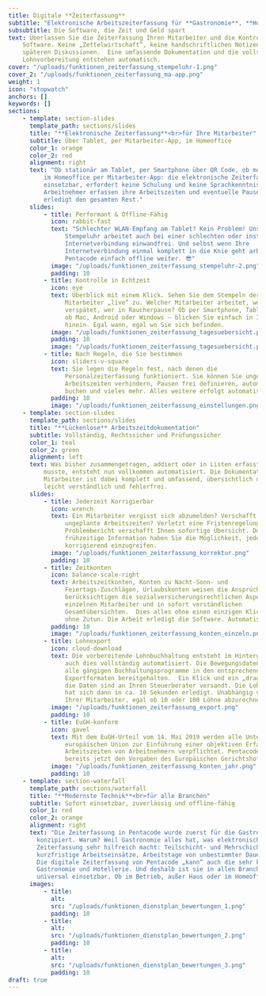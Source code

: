 ```yaml
---
title: Digitale **Zeiterfassung**
subtitle: "Elektronische Arbeitszeiterfassung für **Gastronomie**, **Hotellerie**, **Handel** und **Handwerk**"
subsubtitle: Die Software, die Zeit und Geld spart
text: Überlassen Sie die Zeiterfassung Ihren Mitarbeiter und die Kontrolle der
    Software. Keine „Zettelwirtschaft“, keine handschriftlichen Notizen, keine
    späteren Diskussionen.  Eine umfassende Dokumentation und die vollständige
    Lohnvorbereitung entstehen automatisch.
cover: "/uploads/funktionen_zeiterfassung_stempeluhr-1.png"
cover_2: "/uploads/funktionen_zeiterfassung_ma-app.png"
weight: 1
icon: "stopwatch"
anchors: []
keywords: []
sections:
    - template: section-slides
      template_path: sections/slides
      title: "**Elektronische Zeiterfassung**<br>für Ihre Mitarbeiter"
      subtitle: Über Tablet, per Mitarbeiter-App, im Homeoffice
      color_1: orange
      color_2: red
      alignment: right
      text: "Ob stationär am Tablet, per Smartphone über QR Code, ob mobil oder
          im Homeoffice per Mitarbeiter-App: die elektronische Zeiterfassung ist sofort
          einsetzbar, erfordert keine Schulung und keine Sprachkenntnisse.
          Arbeitnehmer erfassen ihre Arbeitszeiten und eventuelle Pausen - die Software
          erledigt den gesamten Rest."
      slides:
          - title: Performant & Offline-Fähig
            icon: rabbit-fast
            text: "Schlechter WLAN-Empfang am Tablet? Kein Problem! Unsere
                Stempeluhr arbeitet auch bei einer schlechten oder instabilen
                Internetverbindung einwandfrei. Und selbst wenn Ihre
                Internetverbindung einmal komplett in die Knie geht arbeitet
                Pentacode einfach offline weiter. 😎"
            image: "/uploads/funktionen_zeiterfassung_stempeluhr-2.png"
            padding: 10
          - title: Kontrolle in Echtzeit
            icon: eye
            text: Überblick mit einem Klick. Sehen Sie dem Stempeln der
                Mitarbeiter „live“ zu. Welcher Mitarbeiter arbeitet, wer ist
                verspätet, wer in Raucherpause? Ob per Smartphone, Tablet oder PC,
                ob Mac, Android oder Windows – blicken Sie einfach in Ihren Betrieb
                hinein. Egal wann, egal wo Sie sich befinden.
            image: "/uploads/funktionen_zeiterfassung_tagesuebersicht.png"
            padding: 10
            image: "/uploads/funktionen_zeiterfassung_tagesuebersicht.png"
          - title: Nach Regeln, die Sie bestimmen
            icon: sliders-v-square
            text: Sie legen die Regeln fest, nach denen die
                Personalzeiterfassung funktioniert. Sie können Sie ungeplante
                Arbeitszeiten verhindern, Pausen frei definieren, automatisch Essen
                buchen und vieles mehr. Alles weitere erfolgt automatisch.
            padding: 10
            image: "/uploads/funktionen_zeiterfassung_einstellungen.png"
    - template: section-slides
      template_path: sections/slides
      title: "**Lückenlose** Arbeitszeitdokumentation"
      subtitle: Vollständig, Rechtssicher und Prüfungssicher
      color_1: teal
      color_2: green
      alignment: left
      text: Was bisher zusammengetragen, addiert oder in Listen erfasst werden
          musste, entsteht nun vollkommen automatisiert. Die Dokumentation zu jedem
          Mitarbeiter ist dabei komplett und umfassend, übersichtlich dargestellt,
          leicht verständlich und fehlerfrei.
      slides:
          - title: Jederzeit Korrigierbar
            icon: wrench
            text: Ein Mitarbeiter vergisst sich abzumelden? Verschafft sich
                ungeplante Arbeitszeiten? Verletzt eine Fristenregelung? Ein
                Problembericht verschafft Ihnen sofortige Übersicht. Durch
                frühzeitige Information haben Sie die Möglichkeit, jederzeit
                korrigierend einzugreifen.
            image: "/uploads/funktionen_zeiterfassung_korrektur.png"
            padding: 10
          - title: Zeitkonten
            icon: balance-scale-right
            text: Arbeitszeitkonten, Konten zu Nacht-Sonn- und
                Feiertags-Zuschlägen, Urlaubskonten weisen die Ansprüche aus und
                berücksichtigen die sozialversicherungsrechtlichen Aspekte. Zu jedem
                einzelnen Mitarbeiter und in sofort verständlichen
                Gesamtübersichten.  Dies alles ohne einen einzigen Klick und alles
                ohne Zutun. Die Arbeit erledigt die Software. Automatisch eben.
            padding: 10
            image: "/uploads/funktionen_zeiterfassung_konten_einzeln.png"
          - title: Lohnexport
            icon: cloud-download
            text: Die vorbereitende Lohnbuchhaltung entsteht im Hintergrund,
                auch dies vollständig automatisiert. Die Bewegungsdaten werden für
                alle gängigen Buchhaltungsprogramme in den entsprechenden
                Exportformaten bereitgehalten.  Ein Klick und ein „drag & drop“ und
                die Daten sind an Ihren Steuerberater versandt. Die Lohnbuchhaltung
                hat sich dann in ca. 10 Sekunden erledigt. Unabhängig von der Anzahl
                Ihrer Mitarbeiter, egal ob 10 oder 100 Löhne abzurechnen sind.
            image: "/uploads/funktionen_zeiterfassung_export.png"
            padding: 10
          - title: EuGH-konform
            icon: gavel
            text: Mit dem EuGH-Urteil vom 14. Mai 2019 werden alle Unternehmen der
                europäischen Union zur Einführung einer objektiven Erfassung der
                Arbeitszeiten von Arbeitnehmern verpflichtet. Pentacode entspricht
                bereits jetzt den Vorgaben des Europäischen Gerichtshofs.
            image: "/uploads/funktionen_zeiterfassung_konten_jahr.png"
            padding: 10
    - template: section-waterfall
      template_path: sections/waterfall
      title: "**Modernste Technik**<br>für alle Branchen"
      subtitle: Sofort einsetzbar, zuverlässig und offline-fähig
      color_1: red
      color_2: orange
      alignment: right
      text: "Die Zeiterfassung in Pentacode wurde zuerst für die Gastronomie
        konzipiert. Warum? Weil Gastronomie alles hat, was elektronische
        Zeiterfassung sehr hilfreich macht: Teilschicht- und Mehrschichtbetrieb,
        kurzfristige Arbeitseinsätze, Arbeitstage von unbestimmter Dauer u.v.m.
        Die digitale Zeiterfassung von Pentacode „kann“ auch die sehr komplizierte
        Gastronomie und Hotellerie. Und deshalb ist sie in allen Branchen und
        universal einsetzbar. Ob im Betrieb, außer Haus oder im Homeoffice."
      images:
          - title:
            alt:
            src: "/uploads/funktionen_dienstplan_bewertungen_1.png"
            padding: 10
          - title:
            alt:
            src: "/uploads/funktionen_dienstplan_bewertungen_2.png"
            padding: 10
          - title:
            alt:
            src: "/uploads/funktionen_dienstplan_bewertungen_3.png"
            padding: 10
draft: true
---
```

